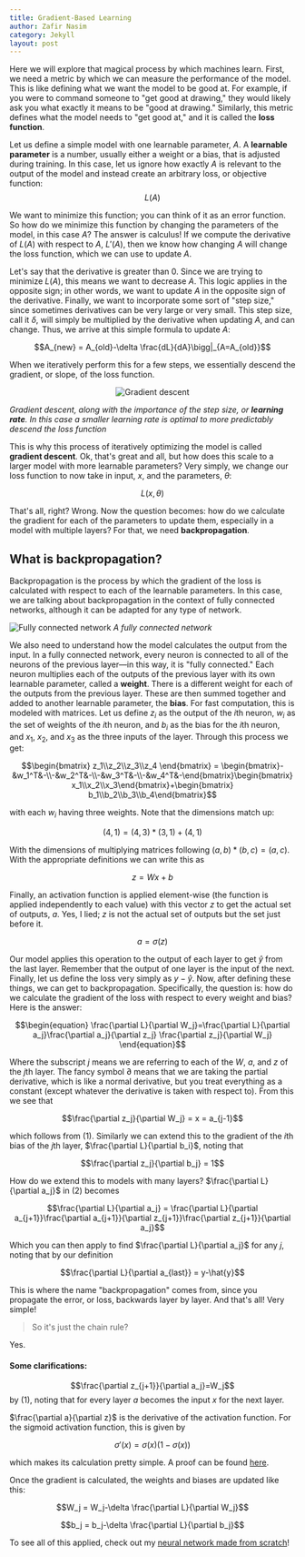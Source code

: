 ```yaml
---
title: Gradient-Based Learning
author: Zafir Nasim
category: Jekyll
layout: post
---
```

Here we will explore that magical process by which machines learn. First, we need a metric by which we can measure the performance of the model. This is like defining what we want the model to be good at. For example, if you were to command someone to "get good at drawing," they would likely ask you what exactly it means to be "good at drawing." Similarly, this metric defines what the model needs to "get good at," and it is called the **loss function**.

Let us define a simple model with one learnable parameter, $A$. A **learnable parameter** is a number, usually either a weight or a bias, that is adjusted during training. In this case, let us ignore how exactly $A$ is relevant to the output of the model and instead create an arbitrary loss, or objective function:
$$L(A)$$

We want to minimize this function; you can think of it as an error function. So how do we minimize this function by changing the parameters of the model, in this case $A$? The answer is calculus! If we compute the derivative of $L(A)$ with respect to $A$, $L'(A)$, then we know how changing $A$ will change the loss function, which we can use to update $A$. 

Let's say that the derivative is greater than 0. Since we are trying to minimize $L(A)$, this means we want to decrease $A$. This logic applies in the opposite sign; in other words, we want to update $A$ in the opposite sign of the derivative. Finally, we want to incorporate some sort of "step size," since sometimes derivatives can be very large or very small. This step size, call it $\delta$, will simply be multiplied by the derivative when updating $A$, and can change. Thus, we arrive at this simple formula to update $A$:

$$A_{new} = A_{old}-\delta  \frac{dL}{dA}\bigg|_{A=A_{old}}$$

When we iteratively perform this for a few steps, we essentially descend the gradient, or slope, of the loss function. 
<div align="center" markdown="1">

![Gradient descent](https://static.javatpoint.com/tutorial/machine-learning/images/gradient-descent-in-machine-learning3.png)
</div>

*Gradient descent, along with the importance of the step size, or **learning rate**. In this case a smaller learning rate is optimal to more predictably descend the loss function*

This is why this process of iteratively optimizing the model is called **gradient descent**. Ok, that's great and all, but how does this scale to a larger model with more learnable parameters? Very simply, we change our loss function to now take in input, $x$, and the parameters, $\theta$:

$$L(x,\theta)$$

That's all, right? Wrong. Now the question becomes: how do we calculate the gradient for each of the parameters to update them, especially in a model with multiple layers? For that, we need **backpropagation**.

## What is backpropagation?

Backpropagation is the process by which the gradient of the loss is calculated with respect to each of the learnable parameters. In this case, we are talking about backpropagation in the context of fully connected networks, although it can be adapted for any type of network.

![Fully connected network](https://drek4537l1klr.cloudfront.net/sick/v-5/Figures/ch2fig1.png)
*A fully connected network*

We also need to understand how the model calculates the output from the input. In a fully connected network, every neuron is connected to all of the neurons of the previous layer—in this way, it is "fully connected." Each neuron multiplies each of the outputs of the previous layer with its own learnable parameter, called a **weight**. There is a different weight for each of the  outputs from the previous layer. These are then summed together and added to another learnable parameter, the **bias**. For fast computation, this is modeled with matrices. Let us define $z_i$ as the output of the $i$th neuron, $w_i$ as the set of weights of the $i$th neuron, and $b_i$ as the bias for the $i$th neuron, and $x_1$, $x_2$, and $x_3$ as the three inputs of the layer. Through this process we get:

$$\begin{bmatrix} z_1\\z_2\\z_3\\z_4 \end{bmatrix} = \begin{bmatrix}-&w_1^T&-\\-&w_2^T&-\\-&w_3^T&-\\-&w_4^T&-\end{bmatrix}\begin{bmatrix} x_1\\x_2\\x_3\end{bmatrix}+\begin{bmatrix} b_1\\b_2\\b_3\\b_4\end{bmatrix}$$

with each $w_i$ having three weights. Note that the dimensions match up:

$$ (4,1) = (4,3)*(3,1)+(4,1)$$

With the dimensions of multiplying matrices following $(a,b)*(b,c) = (a,c)$. With the appropriate definitions we can write this as

$$\begin{equation} z = Wx +b \end{equation}$$

Finally, an activation function is applied element-wise (the function is applied independently to each value) with this vector $z$ to get the actual set of outputs, $a$. Yes, I lied; $z$ is not the actual set of outputs but the set just before it. 

$$ a = \sigma(z)$$

Our model applies this operation to the output of each layer to get $\hat{y}$ from the last layer. Remember that the output of one layer is the input of the next. Finally, let us define the loss very simply as $y-\hat{y}$. Now, after defining these things, we can get to backpropagation. Specifically, the question is: how do we calculate the gradient of the loss with respect to every weight and bias? Here is the answer:

$$\begin{equation} \frac{\partial L}{\partial W_j}=\frac{\partial L}{\partial a_j}\frac{\partial a_j}{\partial z_j}  \frac{\partial z_j}{\partial W_j} \end{equation}$$

Where the subscript $j$ means we are referring to each of the $W$, $a$, and $z$ of the $j$th layer. The fancy symbol $\partial$ means that we are taking the partial derivative, which is like a normal derivative, but you treat everything as a constant (except whatever the derivative is taken with respect to). From this we see that

$$\frac{\partial z_j}{\partial W_j} = x = a_{j-1}$$

which follows from $(1)$. Similarly we can extend this to the gradient of the $i$th bias of the $j$th layer, $\frac{\partial L}{\partial b_i}$, noting that 

$$\frac{\partial z_j}{\partial b_j} = 1$$

How do we extend this to models with many layers? $\frac{\partial L}{\partial a_j}$ in $(2)$ becomes

$$\frac{\partial L}{\partial a_j} = \frac{\partial L}{\partial a_{j+1}}\frac{\partial a_{j+1}}{\partial z_{j+1}}\frac{\partial z_{j+1}}{\partial a_j}$$

Which you can then apply to find $\frac{\partial L}{\partial a_j}$ for any $j$, noting that by our definition

$$\frac{\partial L}{\partial a_{last}} = y-\hat{y}$$

This is where the name "backpropagation" comes from, since you propagate the error, or loss, backwards layer by layer. And that's all! Very simple!

> So it's just the chain rule?

Yes.

#### Some clarifications:

$$\frac{\partial z_{j+1}}{\partial a_j}=W_j$$
by $(1)$, noting that for every layer $a$ becomes the input $x$ for the next layer.

$\frac{\partial a}{\partial z}$ is the derivative of the activation function. For the sigmoid activation function, this is given by

$$\sigma'(x) = \sigma(x)(1-\sigma(x))$$

which makes its calculation pretty simple. A proof can be found [here](https://towardsdatascience.com/derivative-of-the-sigmoid-function-536880cf918e). 

Once the gradient is calculated, the weights and biases are updated like this:

$$W_j = W_j-\delta \frac{\partial L}{\partial W_j}$$

$$b_j = b_j-\delta \frac{\partial L}{\partial b_j}$$

To see all of this applied, check out my [neural network made from scratch](https://zaforf.github.io/isp/pages/nnfromscratch/)!